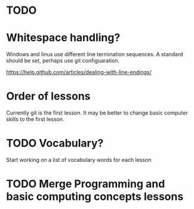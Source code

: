 # TODO

# Whitespace handling?

Windows and linux use different line termination sequences. A standard should
be set, perhaps use git configuaration.

https://help.github.com/articles/dealing-with-line-endings/

# Order of lessons

Currently git is the first lesson. It may be better to change basic computer
skills to the first lesson.

# TODO Vocabulary?

Start working on a list of vocabulary words for each lesson

# TODO Merge Programming and basic computing concepts lessons
